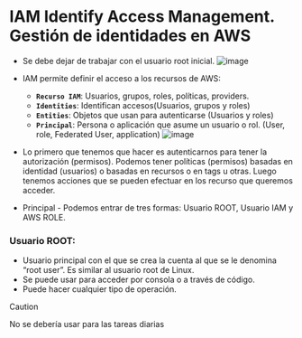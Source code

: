 # IAM Identify Access Management. Gestión de identidades en AWS
- Se debe dejar de trabajar con el usuario root inicial.
![image](https://github.com/user-attachments/assets/6458894f-82d0-47e5-a63c-2c1848fffcad)

- IAM permite definir el acceso a los recursos de AWS:
  - **`Recurso IAM`**: Usuarios, grupos, roles, políticas, providers.
  - **`Identities`**: Identifican accesos(Usuarios, grupos y roles)
  - **`Entities`**: Objetos que usan para autenticarse (Usuarios y roles)
  - **`Principal`**:  Persona o aplicación que asume un usuario o rol. (User, role, Federated User, application)
![image](https://github.com/user-attachments/assets/eb4fa74f-6b35-40f6-9c1f-3c798f9e7165)

- Lo primero que tenemos que hacer es autenticarnos para tener la autorización (permisos). Podemos tener políticas (permisos) basadas en identidad (usuarios) o basadas en recursos o en tags u otras. Luego tenemos acciones que se pueden efectuar en los recurso que queremos acceder.
- Principal - Podemos entrar de tres formas: Usuario ROOT, Usuario IAM y AWS ROLE.
### Usuario ROOT: 
- Usuario principal con el que se crea la cuenta al que se le denomina “root user”. Es similar al usuario root de Linux.
- Se puede usar para acceder por consola o a través de código.
- Puede hacer cualquier tipo de operación.
> [!CAUTION]
> No se debería usar para las tareas diarias
